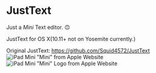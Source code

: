 # JustText
Just a *Mini* Text editor. 🙃

JustText for OS X(10.11+ not on Yosemite currently.)

Original JustText: https://github.com/Squid4572/JustText
![iPad Mini "Mini" from Apple Website](https://user-images.githubusercontent.com/80015221/151625913-8916d3a7-ba6d-4837-be13-4eb45e108eca.png)
![iPad Mini "Mini" Logo from Apple Website](https://user-images.githubusercontent.com/80015221/151626129-cc1d700d-e136-4aad-b36f-8ce4f373937e.svg)
